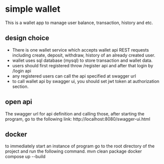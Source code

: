 # simple wallet
This is a wallet app to manage user balance, transaction, history and etc.

## design choice
- There is one wallet service which accepts wallet api REST requests including create, deposit, withdraw, history of an already created user.
- wallet uses sql database (mysql) to store transaction and wallet data.
- users should first registered throw /register api and after that login by /login api
- any registered users can call the api specified at swagger url
- to call wallet api by swagger ui, you should set jwt token at authorization section.

## open api
The swagger url for api definition and calling those, after starting the program, go to the following link:
http://localhost:8080/swagger-ui.html

## docker
to immediately start an instance of program go to the root directory of the project and run the following command.
mvn clean package
docker compose up --build


